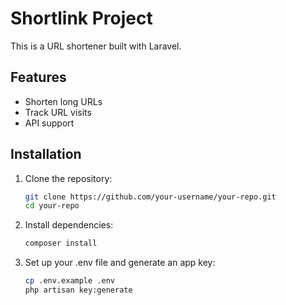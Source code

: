 # Shortlink Project

This is a URL shortener built with Laravel.

## Features
- Shorten long URLs
- Track URL visits
- API support

## Installation
1. Clone the repository:
   ```sh
   git clone https://github.com/your-username/your-repo.git
   cd your-repo
2. Install dependencies:
   ```sh
   composer install
3. Set up your .env file and generate an app key:
   ```sh
   cp .env.example .env
   php artisan key:generate
     



   
